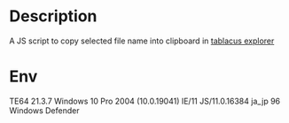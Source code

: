 # Description
A JS script to copy selected file name into clipboard in [tablacus explorer](https://tablacus.github.io/explorer.html)

# Env
TE64 21.3.7 Windows 10 Pro 2004 (10.0.19041) IE/11 JS/11.0.16384 ja_jp 96 Windows Defender
